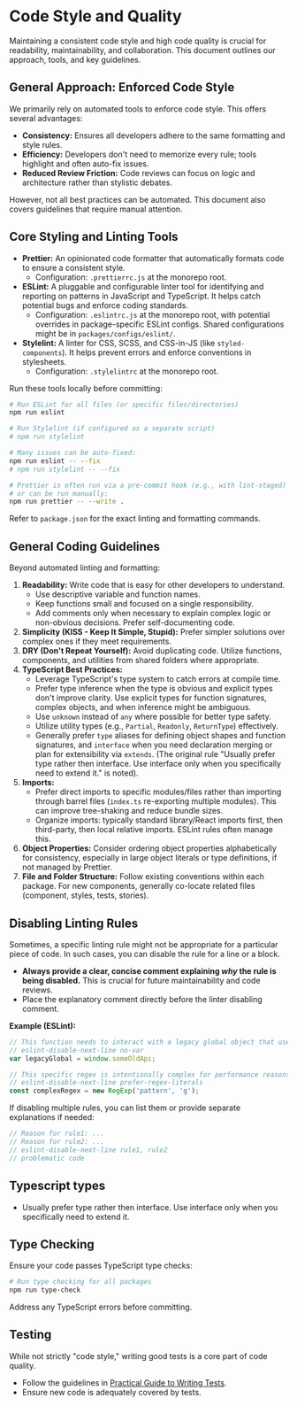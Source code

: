 # Code Style and Quality

Maintaining a consistent code style and high code quality is crucial for readability, maintainability, and collaboration. This document outlines our approach, tools, and key guidelines.

## General Approach: Enforced Code Style

We primarily rely on automated tools to enforce code style. This offers several advantages:

- **Consistency:** Ensures all developers adhere to the same formatting and style rules.
- **Efficiency:** Developers don't need to memorize every rule; tools highlight and often auto-fix issues.
- **Reduced Review Friction:** Code reviews can focus on logic and architecture rather than stylistic debates.

However, not all best practices can be automated. This document also covers guidelines that require manual attention.

## Core Styling and Linting Tools

- **Prettier:** An opinionated code formatter that automatically formats code to ensure a consistent style.
    - Configuration: `.prettierrc.js` at the monorepo root.
- **ESLint:** A pluggable and configurable linter tool for identifying and reporting on patterns in JavaScript and TypeScript. It helps catch potential bugs and enforce coding standards.
    - Configuration: `.eslintrc.js` at the monorepo root, with potential overrides in package-specific ESLint configs. Shared configurations might be in `packages/configs/eslint/`.
- **Stylelint:** A linter for CSS, SCSS, and CSS-in-JS (like `styled-components`). It helps prevent errors and enforce conventions in stylesheets.
    - Configuration: `.stylelintrc` at the monorepo root.

Run these tools locally before committing:

```sh
# Run ESLint for all files (or specific files/directories)
npm run eslint

# Run Stylelint (if configured as a separate script)
# npm run stylelint

# Many issues can be auto-fixed:
npm run eslint -- --fix
# npm run stylelint -- --fix

# Prettier is often run via a pre-commit hook (e.g., with lint-staged)
# or can be run manually:
npm run prettier -- --write .
```

Refer to `package.json` for the exact linting and formatting commands.

## General Coding Guidelines

Beyond automated linting and formatting:

1.  **Readability:** Write code that is easy for other developers to understand.
    - Use descriptive variable and function names.
    - Keep functions small and focused on a single responsibility.
    - Add comments only when necessary to explain complex logic or non-obvious decisions. Prefer self-documenting code.
2.  **Simplicity (KISS - Keep It Simple, Stupid):** Prefer simpler solutions over complex ones if they meet requirements.
3.  **DRY (Don't Repeat Yourself):** Avoid duplicating code. Utilize functions, components, and utilities from shared folders where appropriate.
4.  **TypeScript Best Practices:**
    - Leverage TypeScript's type system to catch errors at compile time.
    - Prefer type inference when the type is obvious and explicit types don't improve clarity. Use explicit types for function signatures, complex objects, and when inference might be ambiguous.
    - Use `unknown` instead of `any` where possible for better type safety.
    - Utilize utility types (e.g., `Partial`, `Readonly`, `ReturnType`) effectively.
    - Generally prefer `type` aliases for defining object shapes and function signatures, and `interface` when you need declaration merging or plan for extensibility via `extends`. (The original rule "Usually prefer type rather then interface. Use interface only when you specifically need to extend it." is noted).
5.  **Imports:**
    - Prefer direct imports to specific modules/files rather than importing through barrel files (`index.ts` re-exporting multiple modules). This can improve tree-shaking and reduce bundle sizes.
    - Organize imports: typically standard library/React imports first, then third-party, then local relative imports. ESLint rules often manage this.
6.  **Object Properties:** Consider ordering object properties alphabetically for consistency, especially in large object literals or type definitions, if not managed by Prettier.
7.  **File and Folder Structure:** Follow existing conventions within each package. For new components, generally co-locate related files (component, styles, tests, stories).

## Disabling Linting Rules

Sometimes, a specific linting rule might not be appropriate for a particular piece of code. In such cases, you can disable the rule for a line or a block.

- **Always provide a clear, concise comment explaining _why_ the rule is being disabled.** This is crucial for future maintainability and code reviews.
- Place the explanatory comment directly before the linter disabling comment.

**Example (ESLint):**

```typescript
// This function needs to interact with a legacy global object that uses 'var'.
// eslint-disable-next-line no-var
var legacyGlobal = window.someOldApi;

// This specific regex is intentionally complex for performance reasons.
// eslint-disable-next-line prefer-regex-literals
const complexRegex = new RegExp('pattern', 'g');
```

If disabling multiple rules, you can list them or provide separate explanations if needed:

```typescript
// Reason for rule1: ...
// Reason for rule2: ...
// eslint-disable-next-line rule1, rule2
// problematic code
```

## Typescript types

- Usually prefer type rather then interface. Use interface only when you specifically need to extend it.

## Type Checking

Ensure your code passes TypeScript type checks:

```sh
# Run type checking for all packages
npm run type-check
```

Address any TypeScript errors before committing.

## Testing

While not strictly "code style," writing good tests is a core part of code quality.

- Follow the guidelines in  [Practical Guide to Writing Tests](./writing-tests-guide.md).
- Ensure new code is adequately covered by tests.
